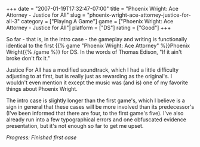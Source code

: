 +++
date = "2007-01-19T17:32:47-07:00"
title = "Phoenix Wright: Ace Attorney - Justice for All"
slug = "phoenix-wright-ace-attorney-justice-for-all-3"
category = ["Playing A Game"]
game = ["Phoenix Wright: Ace Attorney - Justice for All"]
platform = ["DS"]
rating = ["Good"]
+++

So far - that is, in the intro case - the gameplay and writing is functionally identical to the first {{% game "Phoenix Wright: Ace Attorney" %}}Phoenix Wright{{% /game %}} for DS.  In the words of Thomas Edison, "If it ain't broke don't fix it."

Justice For All has a modified soundtrack, which I had a little difficulty adjusting to at first, but is really just as rewarding as the original's.  I wouldn't even mention it except the music was (and is) one of my favorite things about Phoenix Wright.

The intro case is slightly longer than the first game's, which I believe is a sign in general that these cases will be more involved than its predecessor's (I've been informed that there are four, to the first game's five).  I've also already run into a few typographical errors and one obfuscated evidence presentation, but it's not enough so far to get me upset.

<i>Progress: Finished first case</i>